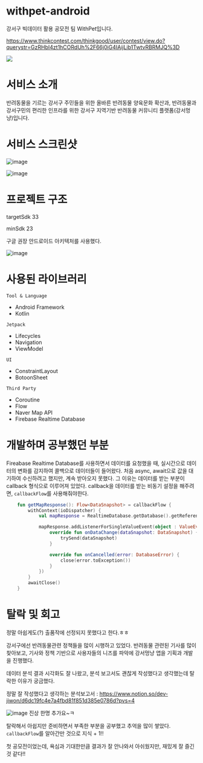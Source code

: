 # withpet-android
강서구 빅데이터 활용 공모전 팀 WithPet입니다.

https://www.thinkcontest.com/thinkgood/user/contest/view.do?querystr=GzRHbI4zt1hCORdUh%2F66j0iG4IAijLib1TwtvRBRMJQ%3D

<image src = "https://www.thinkcontest.com/thinkgood/common/display.do?filepath=contest_poster/image/&filename=5c35056e7c70d60b393a728803a2bdf368534959.jpg"/>

# 서비스 소개
반려동물을 기르는 강서구 주민들을 위한 올바른 반려동물 양육문화 확산과, 반려동물과 강서구민의 편리한 인프라를 위한 강서구 지역기반 반려동물 커뮤니티 플랫폼(강서멍냥)입니다.

# 서비스 스크린샷
![image](https://user-images.githubusercontent.com/70135188/232315879-f57d54ce-276f-4a1d-99e0-f2cbe8d95f9d.png)

![image](https://user-images.githubusercontent.com/70135188/232316018-9d515a5c-9ef1-4e1a-904c-4ac7e787f5d0.png)

# 프로젝트 구조
targetSdk 33

minSdk 23

구글 권장 안드로이드 아키텍처를 사용했다. 

![image](https://user-images.githubusercontent.com/70135188/232317717-39f6a7ad-1b94-46be-8cae-8f7599692533.png)

# 사용된 라이브러리
`Tool & Language`
- Android Framework
- Kotlin

`Jetpack`

- Lifecycles
- Navigation
- ViewModel

`UI`

- ConstraintLayout
- BotoonSheet

`Third Party`

- Coroutine
- Flow
- Naver Map API
- Firebase Realtime Database

# 개발하며 공부했던 부분

Fireabase Realtime Database를 사용하면서 데이터를 요청했을 때, 실시간으로 데이터의 변화를 감지하여 콜백으로 데이터들이 들어왔다. 처음 async, await으로 값을 대기하여 수신하려고 했지만, 계속 받아오지 못했다. 그 이유는 데이터를 받는 부분이 callback 형식으로 이루어져 있었다. callback을 데이터를 받는 비동기 설정을 해주려면, `callbackFlow`를 사용해줘야한다. 

```kotlin
    fun getMapResponse(): Flow<DataSnapshot> = callbackFlow {
        withContext(ioDispatcher) {
            val mapResponse = RealtimeDatabase.getDatabase().getReference("map")

            mapResponse.addListenerForSingleValueEvent(object : ValueEventListener {
                override fun onDataChange(dataSnapshot: DataSnapshot) {
                    trySend(dataSnapshot)
                }

                override fun onCancelled(error: DatabaseError) {
                    close(error.toException())
                }
            })
        }
        awaitClose()
    }
```




# 탈락 및 회고
정말 아쉽게도(?) 출품작에 선정되지 못했다고 한다.ㅎㅎ 

강서구에선 반려동물관련 정책들을 많이 시행하고 있었다. 반려동물 관련된 기사를 많이 찾아보고, 기사와 정책 기반으로 사용자들의 니즈를 파악에 강서멍냥 앱을 기획과 개발을 진행했다.

데이터 분석 결과 시각화도 잘 나왔고, 분석 보고서도 괜찮게 작성했다고 생각했는데 탈락한 이유가 궁금했다.

정말 잘 작성했다고 생각하는 분석보고서 : https://www.notion.so/dev-jiwon/d6dc19fc4e7a4fbd81f851d385e0786d?pvs=4

![image](https://user-images.githubusercontent.com/70135188/232319787-4a9cc7fb-1e3b-4739-8fd7-a0c687f1e273.png) 진상 한명 추가요~ㅋ

탈락해서 아쉽지만 준비하면서 부족한 부분을 공부했고 추억을 많이 쌓았다. `callbackFlow`를 알아간만 것으로 지식 + 1!! 

첫 공모전이었는데, 욕심과 기대한만큼 결과가 잘 안나와서 아쉬웠지만, 재밌게 잘 즐긴것 같다!!
